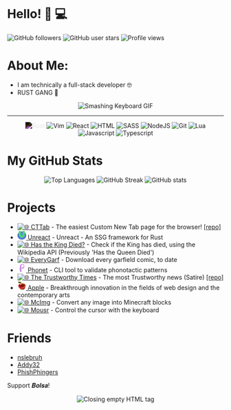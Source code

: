 # Hello! 🌊 💻

<!-- Apologies for this bad markdown -->

![GitHub followers](https://img.shields.io/github/followers/darccyy?style=flat-square) ![GitHub user stars](https://img.shields.io/github/stars/darccyy?style=flat-square) ![Profile views](https://komarev.com/ghpvc/?username=darccyy&style=flat-square&color=blue)

# About Me:

- I am technically a full-stack developer 🤓
- RUST GANG 🦀

<div align="center"> <!-- this cannot be <center> -->

![Smashing Keyboard GIF](https://media0.giphy.com/media/5xtDaryREtat7r2obvi/giphy.gif?cid=ecf05e47zkeipmvp7qyq05rh1ctacrme7zr1by10fdokdnnt&rid=giphy.gif&ct=s)

</div>

---

<!-- Languages / Tools -->

<div align="center">
  <img src="https://cdn.worldvectorlogo.com/logos/rust.svg" alt="Rust" width=50 height=50 style="filter: invert()" />
  <img src="https://cdn.worldvectorlogo.com/logos/vim.svg" alt="Vim" width=50 height=50 /> 
  <img src="https://cdn.worldvectorlogo.com/logos/react-2.svg" alt="React" width=50 height=50 /> 
  <img src="https://cdn.worldvectorlogo.com/logos/html-1.svg" alt="HTML" width=50 height=50 />
  <img src="https://cdn.worldvectorlogo.com/logos/sass-1.svg" alt="SASS" width=50 height=50 /> 
  <img src="https://cdn.worldvectorlogo.com/logos/nodejs-1.svg" alt="NodeJS" width=50 height=50 />
  <img src="https://cdn.worldvectorlogo.com/logos/git-icon.svg" alt="Git" width=50 height=50 /> 
  <img src="https://cdn.worldvectorlogo.com/logos/lua-5.svg" alt="Lua" width=50 height=50 />
  <img src="https://cdn.worldvectorlogo.com/logos/logo-javascript.svg" alt="Javascript" width=50 height=50 />
  <img src="https://cdn.worldvectorlogo.com/logos/typescript.svg" alt="Typescript" width=50 height=50 /> 
</div>

# My GitHub Stats

<div align="center">

![Top Languages](https://github-readme-stats.vercel.app/api/top-langs/?username=darccyy&layout=compact&theme=radical) ![GitHub Streak](https://streak-stats.demolab.com/?user=darccyy&theme=radical) ![GitHub stats](https://github-readme-stats.vercel.app/api?username=darccyy&theme=radical)

</div>

# Projects

- [<img alt="🌐" src="https://darccyy.github.io/cttab/image/icon/128.png" width=20 height=20 /> CTTab](https://darccyy.github.io/cttab) - The easiest Custom New Tab page for the browser! [[repo]](https://github.com/darccyy/cttab)
- [<img alt="🌐" src="https://github.com/darccyy/unreact/raw/main/icon.png" width=20 height=20 /> Unreact](https://github.com/darccyy/unreact) - Unreact - An SSG framework for Rust
- [<img alt="🌐" src="https://hasthekingdied.com/favicon.png" width=20 height=20 /> Has the King Died?](https://hasthekingdied.com) - Check if the King has died, using the Wikipedia API (Previously 'Has the Queen Died')
- [<img alt="🌐" src="https://raw.githubusercontent.com/darccyy/everygarf/master/icon.png" width=20 height=20 /> EveryGarf](https://github.com/darccyy/everygarf) - Download every garfield comic, to date
- [<img alt="🌐" src="https://github.com/darccyy/phonet/raw/main/icon.png" width=20 height=20 /> Phonet](https://github.com/darccyy/phonet) - CLI tool to validate phonotactic patterns
- [<img alt="🌐" src="https://trustworthytimes.com/public/image/icon.png" width=20 height=20 /> The Trustworthy Times](https://trustworthytimes.com) - The most Trustworthy news (Satire) [[repo]](https://github.com/trustworthytimes/trustworthytimes.github.io)
- [<img alt="🌐" src="https://raw.githubusercontent.com/darccyy/apple/master/image/favicon.png" width=20 height=20 /> Apple](https://github.com/darccyy/apple) - Breakthrough innovation in the fields of web design and the contemporary arts
- [<img alt="🌐" src="#" width=20 height=20 /> McImg](https://github.com/darccyy/mcimg) - Convert any image into Minecraft blocks
- [<img alt="🌐" src="https://raw.githubusercontent.com/darccyy/mousr/master/src/icon-active.ico" width=20 height=20 /> Mousr](https://github.com/darccyy/mousr) - Control the cursor with the keyboard

# Friends

- [nslebruh](https://github.com/nslebruh)
- [Addy32](https://github.com/Addy32)
- [PhishPhingers](https://github.com/phishphingers)

Support 𝑩𝒐𝒍𝒔𝒂!

<div align="center" title="Get it? Closing html tag??">

![Closing empty HTML tag](https://media3.giphy.com/media/MaI6BylfjAkDkfk4OC/giphy.gif?cid=ecf05e47b8pgakpqq75vo3aelwdi7ik9hfpqckeildfrpczh&rid=giphy.gif&ct=s)

</div>
